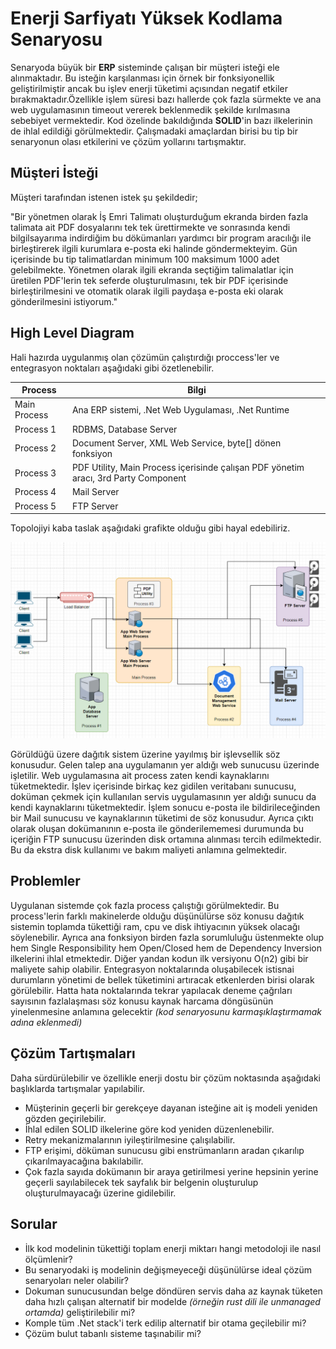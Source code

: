 # Enerji Sarfiyatı Yüksek Kodlama Senaryosu

Senaryoda büyük bir **ERP** sisteminde çalışan bir müşteri isteği ele alınmaktadır. Bu isteğin karşılanması için örnek bir fonksiyonellik geliştirilmiştir ancak bu işlev enerji tüketimi açısından negatif etkiler bırakmaktadır.Özellikle işlem süresi bazı hallerde çok fazla sürmekte ve ana web uygulamasının timeout vererek beklenmedik şekilde kırılmasına sebebiyet vermektedir. Kod özelinde bakıldığında **SOLID**'in bazı ilkelerinin de ihlal edildiği görülmektedir. Çalışmadaki amaçlardan birisi bu tip bir senaryonun olası etkilerini ve çözüm yollarını tartışmaktır.

## Müşteri İsteği

Müşteri tarafından istenen istek şu şekildedir;

"Bir yönetmen olarak İş Emri Talimatı oluşturduğum ekranda birden fazla talimata ait PDF dosyalarını tek tek ürettirmekte ve sonrasında kendi bilgilsayarıma indirdiğim bu dökümanları yardımcı bir program aracılığı ile birleştirerek ilgili kurumlara e-posta eki halinde göndermekteyim. Gün içerisinde bu tip talimatlardan minimum 100 maksimum 1000 adet gelebilmekte. Yönetmen olarak ilgili ekranda seçtiğim talimalatlar için üretilen PDF'lerin tek seferde oluşturulmasını, tek bir PDF içerisinde birleştirilmesini ve otomatik olarak ilgili paydaşa e-posta eki olarak gönderilmesini istiyorum."

## High Level Diagram

Hali hazırda uygulanmış olan çözümün çalıştırdığı proccess'ler ve entegrasyon noktaları aşağıdaki gibi özetlenebilir.

| Process      	| Bilgi                                                                               	|
|--------------	|-------------------------------------------------------------------------------------	|
| Main Process 	| Ana ERP sistemi, .Net Web Uygulaması, .Net Runtime                                  	|
| Process 1    	| RDBMS, Database Server                                                              	|
| Process 2    	| Document Server, XML Web Service, byte[] dönen fonksiyon                            	|
| Process 3    	| PDF Utility, Main Process içerisinde çalışan PDF yönetim aracı, 3rd Party Component 	|
| Process 4    	| Mail Server                                                                         	|
| Process 5    	| FTP Server                                                                          	|

Topolojiyi kaba taslak aşağıdaki grafikte olduğu gibi hayal edebiliriz.

![../assets/greencode_01.png](../assets/greencode_01.png)

Görüldüğü üzere dağıtık sistem üzerine yayılmış bir işlevsellik söz konusudur. Gelen talep ana uygulamanın yer aldığı web sunucusu üzerinde işletilir. Web uygulamasına ait process zaten kendi kaynaklarını tüketmektedir. İşlev içerisinde birkaç kez gidilen veritabanı sunucusu, doküman çekmek için kullanılan servis uygulamasının yer aldığı sunucu da kendi kaynaklarını tüketmektedir. İşlem sonucu e-posta ile bildirileceğinden bir Mail sunucusu ve kaynaklarının tüketimi de söz konusudur. Ayrıca çıktı olarak oluşan dokümanının e-posta ile gönderilememesi durumunda bu içeriğin FTP sunucusu üzerinden disk ortamına alınması tercih edilmektedir. Bu da ekstra disk kullanımı ve bakım maliyeti anlamına gelmektedir.

## Problemler

Uygulanan sistemde çok fazla process çalıştığı görülmektedir. Bu process'lerin farklı makinelerde olduğu düşünülürse söz konusu dağıtık sistemin toplamda tükettiği ram, cpu ve disk ihtiyacının yüksek olacağı söylenebilir. Ayrıca ana fonksiyon birden fazla sorumluluğu üstenmekte olup hem Single Responsibility hem Open/Closed hem de Dependency Inversion ilkelerini ihlal etmektedir. Diğer yandan kodun ilk versiyonu O(n2) gibi bir maliyete sahip olabilir. Entegrasyon noktalarında oluşabilecek istisnai durumların yönetimi de bellek tüketimini artıracak etkenlerden birisi olarak görülebilir. Hatta hata noktalarında tekrar yapılacak deneme çağrıları sayısının fazlalaşması söz konusu kaynak harcama döngüsünün yinelenmesine anlamına gelecektir _(kod senaryosunu karmaşıklaştırmamak adına eklenmedi)_

## Çözüm Tartışmaları

Daha sürdürülebilir ve özellikle enerji dostu bir çözüm noktasında aşağıdaki başlıklarda tartışmalar yapılabilir.

- Müşterinin geçerli bir gerekçeye dayanan isteğine ait iş modeli yeniden gözden geçirilebilir.
- İhlal edilen SOLID ilkelerine göre kod yeniden düzenlenebilir.
- Retry mekanizmalarının iyileştirilmesine çalışılabilir.
- FTP erişimi, döküman sunucusu gibi enstrümanların aradan çıkarılıp çıkarılmayacağına bakılabilir.
- Çok fazla sayıda dokümanın bir araya getirilmesi yerine hepsinin yerine geçerli sayılabilecek tek sayfalık bir belgenin oluşturulup oluşturulmayacağı üzerine gidilebilir.

## Sorular

- İlk kod modelinin tükettiği toplam enerji miktarı hangi metodoloji ile nasıl ölçümlenir?
- Bu senaryodaki iş modelinin değişmeyeceği düşünülürse ideal çözüm senaryoları neler olabilir?
- Dokuman sunucusundan belge döndüren servis daha az kaynak tüketen daha hızlı çalışan alternatif bir modelde _(örneğin rust dili ile unmanaged ortamda)_ geliştirilebilir mi?
- Komple tüm .Net stack'i terk edilip alternatif bir otama geçilebilir mi?
- Çözüm bulut tabanlı sisteme taşınabilir mi?